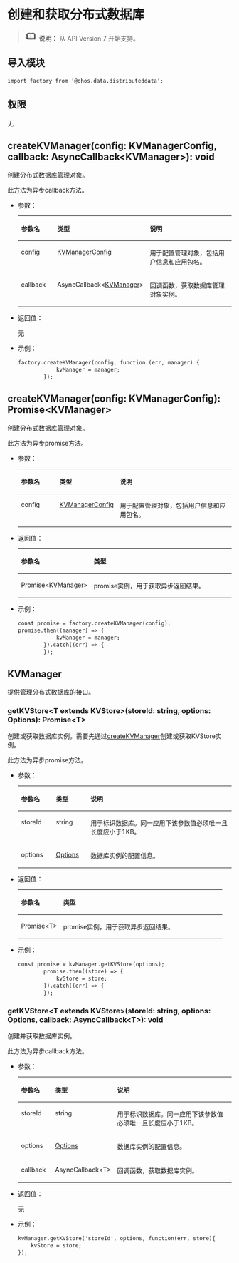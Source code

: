 # 创建和获取分布式数据库<a name="ZH-CN_TOPIC_0000001164130784"></a>

>![](../../public_sys-resources/icon-note.gif) **说明：** 
>从 API Version 7 开始支持。

## 导入模块<a name="zh-cn_topic_0000001179090937_s56d19203690d4782bfc74069abb6bd71"></a>

```
import factory from '@ohos.data.distributeddata';
```

## 权限<a name="zh-cn_topic_0000001179090937_section11257113618419"></a>

无

## createKVManager\(config: KVManagerConfig, callback: AsyncCallback<KVManager\>\): void<a name="zh-cn_topic_0000001179090937_section192192415554"></a>

创建分布式数据库管理对象。

此方法为异步callback方法。

-   参数：

    <a name="zh-cn_topic_0000001179090937_table69661135912"></a>
    <table><thead align="left"><tr id="zh-cn_topic_0000001179090937_row149668318915"><th class="cellrowborder" valign="top" width="18.13%" id="mcps1.1.4.1.1"><p id="zh-cn_topic_0000001179090937_p7966738914"><a name="zh-cn_topic_0000001179090937_p7966738914"></a><a name="zh-cn_topic_0000001179090937_p7966738914"></a>参数名</p>
    </th>
    <th class="cellrowborder" valign="top" width="27.029999999999998%" id="mcps1.1.4.1.2"><p id="zh-cn_topic_0000001179090937_p296713699"><a name="zh-cn_topic_0000001179090937_p296713699"></a><a name="zh-cn_topic_0000001179090937_p296713699"></a>类型</p>
    </th>
    <th class="cellrowborder" valign="top" width="54.84%" id="mcps1.1.4.1.3"><p id="zh-cn_topic_0000001179090937_p9967231197"><a name="zh-cn_topic_0000001179090937_p9967231197"></a><a name="zh-cn_topic_0000001179090937_p9967231197"></a>说明</p>
    </th>
    </tr>
    </thead>
    <tbody><tr id="zh-cn_topic_0000001179090937_row99671533914"><td class="cellrowborder" valign="top" width="18.13%" headers="mcps1.1.4.1.1 "><p id="zh-cn_topic_0000001179090937_p79671633910"><a name="zh-cn_topic_0000001179090937_p79671633910"></a><a name="zh-cn_topic_0000001179090937_p79671633910"></a>config</p>
    </td>
    <td class="cellrowborder" valign="top" width="27.029999999999998%" headers="mcps1.1.4.1.2 "><p id="zh-cn_topic_0000001179090937_p11967433914"><a name="zh-cn_topic_0000001179090937_p11967433914"></a><a name="zh-cn_topic_0000001179090937_p11967433914"></a><a href="js-apis-data-kvmanager-config.md#zh-cn_topic_0000001175852127_section4346145712159">KVManagerConfig</a></p>
    </td>
    <td class="cellrowborder" valign="top" width="54.84%" headers="mcps1.1.4.1.3 "><p id="zh-cn_topic_0000001179090937_p69671631796"><a name="zh-cn_topic_0000001179090937_p69671631796"></a><a name="zh-cn_topic_0000001179090937_p69671631796"></a>用于配置管理对象，包括用户信息和应用包名。</p>
    </td>
    </tr>
    <tr id="zh-cn_topic_0000001179090937_row5826185610187"><td class="cellrowborder" valign="top" width="18.13%" headers="mcps1.1.4.1.1 "><p id="zh-cn_topic_0000001179090937_p1482895641811"><a name="zh-cn_topic_0000001179090937_p1482895641811"></a><a name="zh-cn_topic_0000001179090937_p1482895641811"></a>callback</p>
    </td>
    <td class="cellrowborder" valign="top" width="27.029999999999998%" headers="mcps1.1.4.1.2 "><p id="zh-cn_topic_0000001179090937_p1482845617187"><a name="zh-cn_topic_0000001179090937_p1482845617187"></a><a name="zh-cn_topic_0000001179090937_p1482845617187"></a>AsyncCallback&lt;<a href="#zh-cn_topic_0000001179090937_section12882825611">KVManager</a>&gt;</p>
    </td>
    <td class="cellrowborder" valign="top" width="54.84%" headers="mcps1.1.4.1.3 "><p id="zh-cn_topic_0000001179090937_p118284566187"><a name="zh-cn_topic_0000001179090937_p118284566187"></a><a name="zh-cn_topic_0000001179090937_p118284566187"></a>回调函数，获取数据库管理对象实例。</p>
    </td>
    </tr>
    </tbody>
    </table>

-   返回值：

    无

-   示例：

    ```
    factory.createKVManager(config, function (err, manager) {
                kvManager = manager;
            });
    ```


## createKVManager\(config: KVManagerConfig\): Promise<KVManager\><a name="zh-cn_topic_0000001179090937_section19618143402218"></a>

创建分布式数据库管理对象。

此方法为异步promise方法。

-   参数：

    <a name="zh-cn_topic_0000001179090937_table1861873492218"></a>
    <table><thead align="left"><tr id="zh-cn_topic_0000001179090937_row11619163419226"><th class="cellrowborder" valign="top" width="18.13%" id="mcps1.1.4.1.1"><p id="zh-cn_topic_0000001179090937_p1361953472215"><a name="zh-cn_topic_0000001179090937_p1361953472215"></a><a name="zh-cn_topic_0000001179090937_p1361953472215"></a>参数名</p>
    </th>
    <th class="cellrowborder" valign="top" width="27.029999999999998%" id="mcps1.1.4.1.2"><p id="zh-cn_topic_0000001179090937_p116191334162215"><a name="zh-cn_topic_0000001179090937_p116191334162215"></a><a name="zh-cn_topic_0000001179090937_p116191334162215"></a>类型</p>
    </th>
    <th class="cellrowborder" valign="top" width="54.84%" id="mcps1.1.4.1.3"><p id="zh-cn_topic_0000001179090937_p15619734192217"><a name="zh-cn_topic_0000001179090937_p15619734192217"></a><a name="zh-cn_topic_0000001179090937_p15619734192217"></a>说明</p>
    </th>
    </tr>
    </thead>
    <tbody><tr id="zh-cn_topic_0000001179090937_row361903412218"><td class="cellrowborder" valign="top" width="18.13%" headers="mcps1.1.4.1.1 "><p id="zh-cn_topic_0000001179090937_p126191134162215"><a name="zh-cn_topic_0000001179090937_p126191134162215"></a><a name="zh-cn_topic_0000001179090937_p126191134162215"></a>config</p>
    </td>
    <td class="cellrowborder" valign="top" width="27.029999999999998%" headers="mcps1.1.4.1.2 "><p id="zh-cn_topic_0000001179090937_p68611843483"><a name="zh-cn_topic_0000001179090937_p68611843483"></a><a name="zh-cn_topic_0000001179090937_p68611843483"></a><a href="js-apis-data-kvmanager-config.md#zh-cn_topic_0000001175852127_section4346145712159">KVManagerConfig</a></p>
    </td>
    <td class="cellrowborder" valign="top" width="54.84%" headers="mcps1.1.4.1.3 "><p id="zh-cn_topic_0000001179090937_p9619183422211"><a name="zh-cn_topic_0000001179090937_p9619183422211"></a><a name="zh-cn_topic_0000001179090937_p9619183422211"></a>用于配置管理对象，包括用户信息和应用包名。</p>
    </td>
    </tr>
    </tbody>
    </table>

-   返回值：

    <a name="zh-cn_topic_0000001179090937_table4620834182216"></a>
    <table><thead align="left"><tr id="zh-cn_topic_0000001179090937_row362014348227"><th class="cellrowborder" valign="top" width="25.1%" id="mcps1.1.3.1.1"><p id="zh-cn_topic_0000001179090937_p186203346224"><a name="zh-cn_topic_0000001179090937_p186203346224"></a><a name="zh-cn_topic_0000001179090937_p186203346224"></a>参数名</p>
    </th>
    <th class="cellrowborder" valign="top" width="74.9%" id="mcps1.1.3.1.2"><p id="zh-cn_topic_0000001179090937_p11620113414229"><a name="zh-cn_topic_0000001179090937_p11620113414229"></a><a name="zh-cn_topic_0000001179090937_p11620113414229"></a>类型</p>
    </th>
    </tr>
    </thead>
    <tbody><tr id="zh-cn_topic_0000001179090937_row186201834102218"><td class="cellrowborder" valign="top" width="25.1%" headers="mcps1.1.3.1.1 "><p id="zh-cn_topic_0000001179090937_p4620203417221"><a name="zh-cn_topic_0000001179090937_p4620203417221"></a><a name="zh-cn_topic_0000001179090937_p4620203417221"></a>Promise&lt;<a href="#zh-cn_topic_0000001179090937_section12882825611">KVManager</a>&gt;</p>
    </td>
    <td class="cellrowborder" valign="top" width="74.9%" headers="mcps1.1.3.1.2 "><p id="zh-cn_topic_0000001179090937_p9621234172213"><a name="zh-cn_topic_0000001179090937_p9621234172213"></a><a name="zh-cn_topic_0000001179090937_p9621234172213"></a>promise实例，用于获取异步返回结果。</p>
    </td>
    </tr>
    </tbody>
    </table>

-   示例：

    ```
    const promise = factory.createKVManager(config);
    promise.then((manager) => {
                kvManager = manager;
            }).catch((err) => {
            });
    ```


## KVManager<a name="zh-cn_topic_0000001179090937_section12882825611"></a>

提供管理分布式数据库的接口。

### getKVStore<T extends KVStore\>\(storeId: string, options: Options\): Promise<T\><a name="zh-cn_topic_0000001179090937_section51960467216"></a>

创建或获取数据库实例。需要先通过[createKVManager](#zh-cn_topic_0000001179090937_section192192415554)创建或获取KVStore实例。

此方法为异步promise方法。

-   参数：

    <a name="zh-cn_topic_0000001179090937_table1819714611216"></a>
    <table><thead align="left"><tr id="zh-cn_topic_0000001179090937_row151971464215"><th class="cellrowborder" valign="top" width="16.31%" id="mcps1.1.4.1.1"><p id="zh-cn_topic_0000001179090937_p1719718463214"><a name="zh-cn_topic_0000001179090937_p1719718463214"></a><a name="zh-cn_topic_0000001179090937_p1719718463214"></a>参数名</p>
    </th>
    <th class="cellrowborder" valign="top" width="16.220000000000002%" id="mcps1.1.4.1.2"><p id="zh-cn_topic_0000001179090937_p01972461429"><a name="zh-cn_topic_0000001179090937_p01972461429"></a><a name="zh-cn_topic_0000001179090937_p01972461429"></a>类型</p>
    </th>
    <th class="cellrowborder" valign="top" width="67.47%" id="mcps1.1.4.1.3"><p id="zh-cn_topic_0000001179090937_p171977461523"><a name="zh-cn_topic_0000001179090937_p171977461523"></a><a name="zh-cn_topic_0000001179090937_p171977461523"></a>说明</p>
    </th>
    </tr>
    </thead>
    <tbody><tr id="zh-cn_topic_0000001179090937_row1219818462214"><td class="cellrowborder" valign="top" width="16.31%" headers="mcps1.1.4.1.1 "><p id="zh-cn_topic_0000001179090937_p191984461828"><a name="zh-cn_topic_0000001179090937_p191984461828"></a><a name="zh-cn_topic_0000001179090937_p191984461828"></a>storeId</p>
    </td>
    <td class="cellrowborder" valign="top" width="16.220000000000002%" headers="mcps1.1.4.1.2 "><p id="zh-cn_topic_0000001179090937_p191988464218"><a name="zh-cn_topic_0000001179090937_p191988464218"></a><a name="zh-cn_topic_0000001179090937_p191988464218"></a>string</p>
    </td>
    <td class="cellrowborder" valign="top" width="67.47%" headers="mcps1.1.4.1.3 "><p id="zh-cn_topic_0000001179090937_p1419834615216"><a name="zh-cn_topic_0000001179090937_p1419834615216"></a><a name="zh-cn_topic_0000001179090937_p1419834615216"></a>用于标识数据库。同一应用下该参数值必须唯一且长度应小于1KB。</p>
    </td>
    </tr>
    <tr id="zh-cn_topic_0000001179090937_row1198746820"><td class="cellrowborder" valign="top" width="16.31%" headers="mcps1.1.4.1.1 "><p id="zh-cn_topic_0000001179090937_p51981467220"><a name="zh-cn_topic_0000001179090937_p51981467220"></a><a name="zh-cn_topic_0000001179090937_p51981467220"></a>options</p>
    </td>
    <td class="cellrowborder" valign="top" width="16.220000000000002%" headers="mcps1.1.4.1.2 "><p id="zh-cn_topic_0000001179090937_p1719819464212"><a name="zh-cn_topic_0000001179090937_p1719819464212"></a><a name="zh-cn_topic_0000001179090937_p1719819464212"></a><a href="js-apis-data-type.md#zh-cn_topic_0000001129943828_section16417114202216">Options</a></p>
    </td>
    <td class="cellrowborder" valign="top" width="67.47%" headers="mcps1.1.4.1.3 "><p id="zh-cn_topic_0000001179090937_p8198746421"><a name="zh-cn_topic_0000001179090937_p8198746421"></a><a name="zh-cn_topic_0000001179090937_p8198746421"></a>数据库实例的配置信息。</p>
    </td>
    </tr>
    </tbody>
    </table>

-   返回值：

    <a name="zh-cn_topic_0000001179090937_table0198144610210"></a>
    <table><thead align="left"><tr id="zh-cn_topic_0000001179090937_row2199134611213"><th class="cellrowborder" valign="top" width="20.66%" id="mcps1.1.3.1.1"><p id="zh-cn_topic_0000001179090937_p1919916467217"><a name="zh-cn_topic_0000001179090937_p1919916467217"></a><a name="zh-cn_topic_0000001179090937_p1919916467217"></a>参数名</p>
    </th>
    <th class="cellrowborder" valign="top" width="79.34%" id="mcps1.1.3.1.2"><p id="zh-cn_topic_0000001179090937_p1119964610216"><a name="zh-cn_topic_0000001179090937_p1119964610216"></a><a name="zh-cn_topic_0000001179090937_p1119964610216"></a>类型</p>
    </th>
    </tr>
    </thead>
    <tbody><tr id="zh-cn_topic_0000001179090937_row2019914467216"><td class="cellrowborder" valign="top" width="20.66%" headers="mcps1.1.3.1.1 "><p id="zh-cn_topic_0000001179090937_p191994461026"><a name="zh-cn_topic_0000001179090937_p191994461026"></a><a name="zh-cn_topic_0000001179090937_p191994461026"></a>Promise&lt;T&gt;</p>
    </td>
    <td class="cellrowborder" valign="top" width="79.34%" headers="mcps1.1.3.1.2 "><p id="zh-cn_topic_0000001179090937_p131998462029"><a name="zh-cn_topic_0000001179090937_p131998462029"></a><a name="zh-cn_topic_0000001179090937_p131998462029"></a>promise实例，用于获取异步返回结果。</p>
    </td>
    </tr>
    </tbody>
    </table>

-   示例：

    ```
    const promise = kvManager.getKVStore(options);
            promise.then((store) => {
                kvStore = store;
            }).catch((err) => {
            });
    ```


### getKVStore<T extends KVStore\>\(storeId: string, options: Options, callback: AsyncCallback<T\>\): void<a name="zh-cn_topic_0000001179090937_section06419235582"></a>

创建并获取数据库实例。

此方法为异步callback方法。

-   参数：

    <a name="zh-cn_topic_0000001179090937_table16642172313584"></a>
    <table><thead align="left"><tr id="zh-cn_topic_0000001179090937_row1064292310587"><th class="cellrowborder" valign="top" width="16.29%" id="mcps1.1.4.1.1"><p id="zh-cn_topic_0000001179090937_p9642172345810"><a name="zh-cn_topic_0000001179090937_p9642172345810"></a><a name="zh-cn_topic_0000001179090937_p9642172345810"></a>参数名</p>
    </th>
    <th class="cellrowborder" valign="top" width="18.42%" id="mcps1.1.4.1.2"><p id="zh-cn_topic_0000001179090937_p1264242365813"><a name="zh-cn_topic_0000001179090937_p1264242365813"></a><a name="zh-cn_topic_0000001179090937_p1264242365813"></a>类型</p>
    </th>
    <th class="cellrowborder" valign="top" width="65.29%" id="mcps1.1.4.1.3"><p id="zh-cn_topic_0000001179090937_p16426231582"><a name="zh-cn_topic_0000001179090937_p16426231582"></a><a name="zh-cn_topic_0000001179090937_p16426231582"></a>说明</p>
    </th>
    </tr>
    </thead>
    <tbody><tr id="zh-cn_topic_0000001179090937_row196421223165820"><td class="cellrowborder" valign="top" width="16.29%" headers="mcps1.1.4.1.1 "><p id="zh-cn_topic_0000001179090937_p176426239586"><a name="zh-cn_topic_0000001179090937_p176426239586"></a><a name="zh-cn_topic_0000001179090937_p176426239586"></a>storeId</p>
    </td>
    <td class="cellrowborder" valign="top" width="18.42%" headers="mcps1.1.4.1.2 "><p id="zh-cn_topic_0000001179090937_p11642192345813"><a name="zh-cn_topic_0000001179090937_p11642192345813"></a><a name="zh-cn_topic_0000001179090937_p11642192345813"></a>string</p>
    </td>
    <td class="cellrowborder" valign="top" width="65.29%" headers="mcps1.1.4.1.3 "><p id="zh-cn_topic_0000001179090937_p22701218122217"><a name="zh-cn_topic_0000001179090937_p22701218122217"></a><a name="zh-cn_topic_0000001179090937_p22701218122217"></a>用于标识数据库。同一应用下该参数值必须唯一且长度应小于1KB。</p>
    </td>
    </tr>
    <tr id="zh-cn_topic_0000001179090937_row1864252325813"><td class="cellrowborder" valign="top" width="16.29%" headers="mcps1.1.4.1.1 "><p id="zh-cn_topic_0000001179090937_p1664342385817"><a name="zh-cn_topic_0000001179090937_p1664342385817"></a><a name="zh-cn_topic_0000001179090937_p1664342385817"></a>options</p>
    </td>
    <td class="cellrowborder" valign="top" width="18.42%" headers="mcps1.1.4.1.2 "><p id="zh-cn_topic_0000001179090937_p46635302565"><a name="zh-cn_topic_0000001179090937_p46635302565"></a><a name="zh-cn_topic_0000001179090937_p46635302565"></a><a href="js-apis-data-type.md#zh-cn_topic_0000001129943828_section16417114202216">Options</a></p>
    </td>
    <td class="cellrowborder" valign="top" width="65.29%" headers="mcps1.1.4.1.3 "><p id="zh-cn_topic_0000001179090937_p86431923185818"><a name="zh-cn_topic_0000001179090937_p86431923185818"></a><a name="zh-cn_topic_0000001179090937_p86431923185818"></a>数据库实例的配置信息。</p>
    </td>
    </tr>
    <tr id="zh-cn_topic_0000001179090937_row91703271930"><td class="cellrowborder" valign="top" width="16.29%" headers="mcps1.1.4.1.1 "><p id="zh-cn_topic_0000001179090937_p9805195012318"><a name="zh-cn_topic_0000001179090937_p9805195012318"></a><a name="zh-cn_topic_0000001179090937_p9805195012318"></a>callback</p>
    </td>
    <td class="cellrowborder" valign="top" width="18.42%" headers="mcps1.1.4.1.2 "><p id="zh-cn_topic_0000001179090937_p1180517508312"><a name="zh-cn_topic_0000001179090937_p1180517508312"></a><a name="zh-cn_topic_0000001179090937_p1180517508312"></a>AsyncCallback&lt;T&gt;</p>
    </td>
    <td class="cellrowborder" valign="top" width="65.29%" headers="mcps1.1.4.1.3 "><p id="zh-cn_topic_0000001179090937_p580516505314"><a name="zh-cn_topic_0000001179090937_p580516505314"></a><a name="zh-cn_topic_0000001179090937_p580516505314"></a>回调函数，获取数据库实例。</p>
    </td>
    </tr>
    </tbody>
    </table>

-   返回值：

    无

-   示例：

    ```
    kvManager.getKVStore('storeId', options, function(err, store){
    	kvStore = store;
    });
    ```


